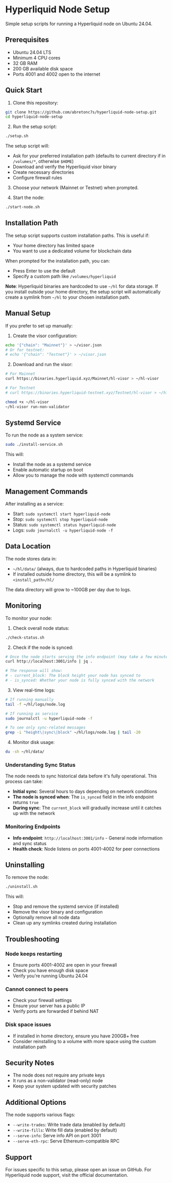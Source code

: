 # Hyperliquid Node Setup

Simple setup scripts for running a Hyperliquid node on Ubuntu 24.04.

## Prerequisites

- Ubuntu 24.04 LTS
- Minimum 4 CPU cores
- 32 GB RAM
- 200 GB available disk space
- Ports 4001 and 4002 open to the internet

## Quick Start

1. Clone this repository:
```bash
git clone https://github.com/abretonc7s/hyperliquid-node-setup.git
cd hyperliquid-node-setup
```

2. Run the setup script:
```bash
./setup.sh
```

The setup script will:
- Ask for your preferred installation path (defaults to current directory if in `/volumes/*`, otherwise `$HOME`)
- Download and verify the Hyperliquid visor binary
- Create necessary directories
- Configure firewall rules

3. Choose your network (Mainnet or Testnet) when prompted.

4. Start the node:
```bash
./start-node.sh
```

## Installation Path

The setup script supports custom installation paths. This is useful if:
- Your home directory has limited space
- You want to use a dedicated volume for blockchain data

When prompted for the installation path, you can:
- Press Enter to use the default
- Specify a custom path like `/volumes/hyperliquid`

**Note**: Hyperliquid binaries are hardcoded to use `~/hl` for data storage. If you install outside your home directory, the setup script will automatically create a symlink from `~/hl` to your chosen installation path.

## Manual Setup

If you prefer to set up manually:

1. Create the visor configuration:
```bash
echo '{"chain": "Mainnet"}' > ~/visor.json
# Or for testnet:
# echo '{"chain": "Testnet"}' > ~/visor.json
```

2. Download and run the visor:
```bash
# For Mainnet
curl https://binaries.hyperliquid.xyz/Mainnet/hl-visor > ~/hl-visor

# For Testnet
# curl https://binaries.hyperliquid-testnet.xyz/Testnet/hl-visor > ~/hl-visor

chmod +x ~/hl-visor
~/hl-visor run-non-validator
```

## Systemd Service

To run the node as a system service:

```bash
sudo ./install-service.sh
```

This will:
- Install the node as a systemd service
- Enable automatic startup on boot
- Allow you to manage the node with systemctl commands

## Management Commands

After installing as a service:

- Start: `sudo systemctl start hyperliquid-node`
- Stop: `sudo systemctl stop hyperliquid-node`
- Status: `sudo systemctl status hyperliquid-node`
- Logs: `sudo journalctl -u hyperliquid-node -f`

## Data Location

The node stores data in:
- `~/hl/data/` (always, due to hardcoded paths in Hyperliquid binaries)
- If installed outside home directory, this will be a symlink to `<install_path>/hl/`

The data directory will grow to ~100GB per day due to logs.

## Monitoring

To monitor your node:

1. Check overall node status:
```bash
./check-status.sh
```

2. Check if the node is synced:
```bash
# Once the node starts serving the info endpoint (may take a few minutes)
curl http://localhost:3001/info | jq .

# The response will show:
# - current_block: The block height your node has synced to
# - is_synced: Whether your node is fully synced with the network
```

3. View real-time logs:
```bash
# If running manually
tail -f ~/hl/logs/node.log

# If running as service
sudo journalctl -u hyperliquid-node -f

# To see only sync-related messages
grep -i "height\|sync\|block" ~/hl/logs/node.log | tail -20
```

4. Monitor disk usage:
```bash
du -sh ~/hl/data/
```

### Understanding Sync Status

The node needs to sync historical data before it's fully operational. This process can take:
- **Initial sync**: Several hours to days depending on network conditions
- **The node is synced when**: The `is_synced` field in the info endpoint returns `true`
- **During sync**: The `current_block` will gradually increase until it catches up with the network

### Monitoring Endpoints

- **Info endpoint**: `http://localhost:3001/info` - General node information and sync status
- **Health check**: Node listens on ports 4001-4002 for peer connections

## Uninstalling

To remove the node:

```bash
./uninstall.sh
```

This will:
- Stop and remove the systemd service (if installed)
- Remove the visor binary and configuration
- Optionally remove all node data
- Clean up any symlinks created during installation

## Troubleshooting

### Node keeps restarting
- Ensure ports 4001-4002 are open in your firewall
- Check you have enough disk space
- Verify you're running Ubuntu 24.04

### Cannot connect to peers
- Check your firewall settings
- Ensure your server has a public IP
- Verify ports are forwarded if behind NAT

### Disk space issues
- If installed in home directory, ensure you have 200GB+ free
- Consider reinstalling to a volume with more space using the custom installation path

## Security Notes

- The node does not require any private keys
- It runs as a non-validator (read-only) node
- Keep your system updated with security patches

## Additional Options

The node supports various flags:

- `--write-trades`: Write trade data (enabled by default)
- `--write-fills`: Write fill data (enabled by default)
- `--serve-info`: Serve info API on port 3001
- `--serve-eth-rpc`: Serve Ethereum-compatible RPC

## Support

For issues specific to this setup, please open an issue on GitHub.
For Hyperliquid node support, visit the official documentation.